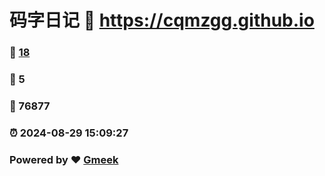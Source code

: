 # 码字日记 :link: https://cqmzgg.github.io 
### :page_facing_up: [18](https://cqmzgg.github.io/tag.html) 
### :speech_balloon: 5 
### :hibiscus: 76877 
### :alarm_clock: 2024-08-29 15:09:27 
### Powered by :heart: [Gmeek](https://github.com/Meekdai/Gmeek)

